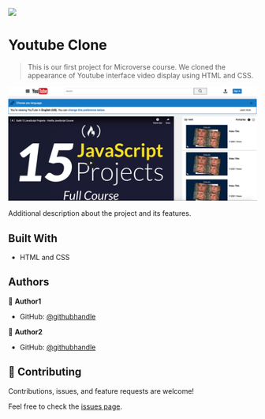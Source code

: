 ![](https://img.shields.io/badge/Microverse-blueviolet)

# Youtube Clone

> This is our first project for Microverse course. We cloned the  appearance of Youtube interface video display using HTML and CSS.

![screenshot](/images/project-preview.png)

Additional description about the project and its features.

## Built With

- HTML and CSS

## Authors

👤 **Author1**

- GitHub: [@githubhandle](https://github.com/StarSherif12)


👤 **Author2**

- GitHub: [@githubhandle](https://github.com/thneves)


## 🤝 Contributing

Contributions, issues, and feature requests are welcome!

Feel free to check the [issues page](issues/).

